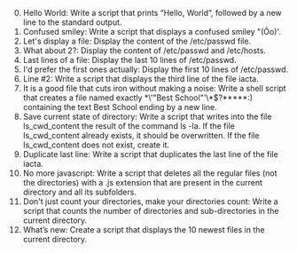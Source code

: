0. Hello World: Write a script that prints “Hello, World”, followed by a new line to the standard output.
1. Confused smiley: Write a script that displays a confused smiley "(Ôo)'.
2. Let's display a file: Display the content of the /etc/passwd file.
3. What about 2?: Display the content of /etc/passwd and /etc/hosts.
4. Last lines of a file: Display the last 10 lines of /etc/passwd.
5. I'd prefer the first ones actually: Display the first 10 lines of /etc/passwd.
 6. Line #2: Write a script that displays the third line of the file iacta.
 7. It is a good file that cuts iron without making a noise: Write a shell script that creates a file named exactly \*\\'"Best School"\'\\*$\?\*\*\*\*\*:) containing the text Best School ending by a new line.
 8. Save current state of directory: Write a script that writes into the file ls_cwd_content the result of the command ls -la. If the file ls_cwd_content already exists, it should be overwritten. If the file ls_cwd_content does not exist, create it.
 9. Duplicate last line: Write a script that duplicates the last line of the file iacta.
 10. No more javascript: Write a script that deletes all the regular files (not the directories) with a .js extension that are present in the current directory and all its subfolders.
 11. Don't just count your directories, make your directories count: Write a script that counts the number of directories and sub-directories in the current directory.
 12. What’s new: Create a script that displays the 10 newest files in the current directory.
